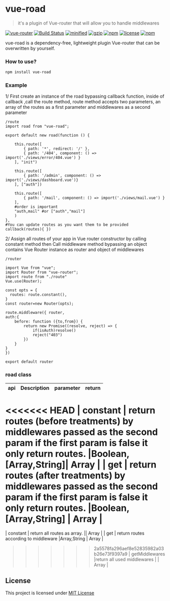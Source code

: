 # vue-road
>it's a plugin of Vue-router that will allow you to handle middlewares

 [![vue-router](https://img.shields.io/badge/vue-Router-green)](https://router.vuejs.org/) [![Build Status](https://travis-ci.org/joemccann/dillinger.svg?branch=master)](https://travis-ci.org/joemccann/dillinger) [![minified](https://badgen.net/bundlephobia/min/vue-road@1.0.0)](https://bundlephobia.com/result?p=vue-road@1.0.0) [![gzip](https://badgen.net/bundlephobia/minzip/vue-road@1.0.0)](https://bundlephobia.com/result?p=vue-road@1.0.0) [![npm](https://img.shields.io/npm/dm/vue-road.svg)](https://npmcharts.com/compare/vue-road) [![license](https://img.shields.io/github/license/mashape/apistatus.svg)](https://github.com/Merbou/vue-road) [![npm](https://img.shields.io/badge/npm-vue--road-red)](https://www.npmjs.com/package/vue-road)
 
vue-road is a dependency-free, lightweight plugin Vue-router that can be overwritten by yourself.
### How to use?
```bash
npm install vue-road
```


### Example
1/ First create an instance of the road bypassing callback function, inside of callback ,call the route method, route method accepts two parameters, an array of the routes as a first parameter and middlewares as a second parameter
```
/route
import road from "vue-road";

export default new road(function () {

    this.route([
        { path: '*', redirect: '/' },
        { path: '/404', component: () => import('./views/error/404.vue') }
    ], "init")
    
    this.route([
        { path: '/admin', component: () => import('./views/dashboard.vue')}
    ], ["auth"])
    
    this.route([
        { path: '/mail', component: () => import('./views/mail.vue') }
    ], 
    #order is important
    "auth,mail" #or ["auth","mail"]
    )
},
#You can update routes as you want them to be provided
callback(routes){ })

```

2/ Assign all routes of your app in Vue router constructor by calling constant method
then Call middleware method bypassing an object contains Vue Router instance as router and object of middlewares 
```
/router

import Vue from "vue";
import Router from "vue-router";
import route from "./route"
Vue.use(Router);

const opts = {
  routes: route.constant(),
}
const router=new Router(opts);

route.middleware({ router, 
auth:{
    before: function ({to,from}) {
        return new Promise((resolve, reject) => {
            if(isAuth)resolve()
            reject("403")
        })
    }
}
})

export default router 

```
### road class
|    api    |    Description   |   parameter   |	return	|
| -----------------  | ---------------- | :--------: | :----------: |
<<<<<<< HEAD
| constant       | return routes (before treatments) by middlewares passed as the second param if the first param is false it only return routes. |Boolean,[Array,String]| Array |
| get         | return routes (after treatments) by middlewares passed as the second param if the first param is false it only return routes. |Boolean,[Array,String] | Array |
=======
| constant       | return all routes as array. || Array |
| get         | return routes according to middleware |Array,String | Array |
>>>>>>> 2a5578fa296aef8e52835982a03b26e73f9397a9
| getMiddlewares  |return all used middlewares  | | Array |

## License
This project is licensed under [MIT License](http://en.wikipedia.org/wiki/MIT_License)
